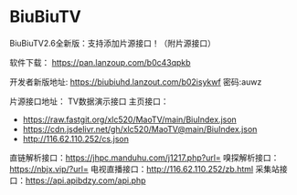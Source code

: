 # BiuBiuTV

BiuBiuTV2.6全新版：支持添加片源接口！（附片源接口）

软件下载：
https://pan.lanzoup.com/b0c43qpkb

开发者新版地址: 
https://biubiuhd.lanzout.com/b02isykwf 
密码:auwz

片源接口地址：
TV数据演示接口
主页接口：

- https://raw.fastgit.org/xlc520/MaoTV/main/BiuIndex.json
- https://cdn.jsdelivr.net/gh/xlc520/MaoTV@main/BiuIndex.json
- http://116.62.110.252/cs.json

直链解析接口：https://jhpc.manduhu.com/j1217.php?url=
嗅探解析接口：https://nbjx.vip/?url=
电视直播接口：http://116.62.110.252/zb.html
采集站接口：https://api.apibdzy.com/api.php
